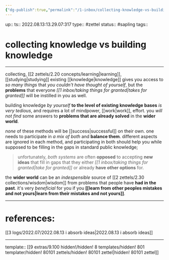 ```yaml
---
{"dg-publish":true,"permalink":"/1-inbox/collecting-knowledge-vs-building-knowledge/","dgHomeLink":true,"dgPassFrontmatter":false}
---
```


up:: 
ts:: 2022.08.13:13.29.07:317
type:: #zettel
status:: #sapling 
tags:: 

# collecting knowledge vs building knowledge
---

collecting, [[2 zettels/2.20 concepts/learning|learning]], [[studying|studying]] existing [[knowledge|knowledge]] gives you access to *so many things* that *you couldn't have thought of yourself*, but the **problems** that everyone *[[1 inbox/taking things for granted|takes for granted]]* will be instilled in you as well.

building knowledge *by yourself* **to the level of existing knowledge bases** *is very tedious*, and requires a lot of mindpower, [[work|work]], effort. you *will not find* some answers to **problems that are already solved** in the **wider world**.

*none* of these methods will be [[success|successful]] on their own. one needs to participate in *a mix of both* and **balance them**.
	different aspects are ignored in each method, and participating in both should help you while supposed to be filling in the gaps in standard public knowledge;
>	unfortunately, *both systems* are often **opposed** to accepting **new ideas** that fill in gaps that they either *[[1 inbox/taking things for granted|take for granted]]* or already **have other options** for.

the **wider world** can be an *indespensible* source of [[2 zettels/2.30 collections/wisdom|wisdom]] from problems that people have **had in the past**. it's very *beneficial* for you if you **[[learn from other peoples mistakes and not yours|learn from their mistakes and not yours]]**.


---
# references:

[[3 logs/2022.07/2022.08.13 i absorb ideas|2022.08.13 i absorb ideas]]

---
template:: [[9 extras/9.100 hidden!/hidden! 8 templates/hidden! 801 templater/hidden! 80101 zettels/hidden! 80101 zettel|hidden! 80101 zettel]]
